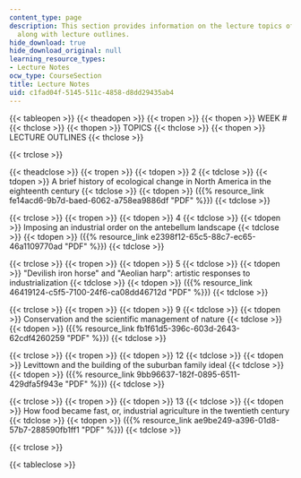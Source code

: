 ```yaml
---
content_type: page
description: This section provides information on the lecture topics of the course
  along with lecture outlines.
hide_download: true
hide_download_original: null
learning_resource_types:
- Lecture Notes
ocw_type: CourseSection
title: Lecture Notes
uid: c1fad04f-5145-511c-4858-d8dd29435ab4
---
```


{{< tableopen >}}
{{< theadopen >}}
{{< tropen >}}
{{< thopen >}}
WEEK #
{{< thclose >}}
{{< thopen >}}
TOPICS
{{< thclose >}}
{{< thopen >}}
LECTURE OUTLINES
{{< thclose >}}

{{< trclose >}}

{{< theadclose >}}
{{< tropen >}}
{{< tdopen >}}
2
{{< tdclose >}}
{{< tdopen >}}
A brief history of ecological change in North America in the eighteenth century
{{< tdclose >}}
{{< tdopen >}}
({{% resource_link fe14acd6-9b7d-baed-6062-a758ea9886df "PDF" %}})
{{< tdclose >}}

{{< trclose >}}
{{< tropen >}}
{{< tdopen >}}
4
{{< tdclose >}}
{{< tdopen >}}
Imposing an industrial order on the antebellum landscape
{{< tdclose >}}
{{< tdopen >}}
({{% resource_link e2398f12-65c5-88c7-ec65-46a1109770ad "PDF" %}})
{{< tdclose >}}

{{< trclose >}}
{{< tropen >}}
{{< tdopen >}}
5
{{< tdclose >}}
{{< tdopen >}}
"Devilish iron horse" and "Aeolian harp": artistic responses to industrialization
{{< tdclose >}}
{{< tdopen >}}
({{% resource_link 46419124-c5f5-7100-24f6-ca08dd46712d "PDF" %}})
{{< tdclose >}}

{{< trclose >}}
{{< tropen >}}
{{< tdopen >}}
9
{{< tdclose >}}
{{< tdopen >}}
Conservation and the scientific management of nature
{{< tdclose >}}
{{< tdopen >}}
({{% resource_link fb1f61d5-396c-603d-2643-62cdf4260259 "PDF" %}})
{{< tdclose >}}

{{< trclose >}}
{{< tropen >}}
{{< tdopen >}}
12
{{< tdclose >}}
{{< tdopen >}}
Levittown and the building of the suburban family ideal
{{< tdclose >}}
{{< tdopen >}}
({{% resource_link 9bb96637-182f-0895-6511-429dfa5f943e "PDF" %}})
{{< tdclose >}}

{{< trclose >}}
{{< tropen >}}
{{< tdopen >}}
13
{{< tdclose >}}
{{< tdopen >}}
How food became fast, or, industrial agriculture in the twentieth century
{{< tdclose >}}
{{< tdopen >}}
({{% resource_link ae9be249-a396-01d8-57b7-288590fb1ff1 "PDF" %}})
{{< tdclose >}}

{{< trclose >}}

{{< tableclose >}}